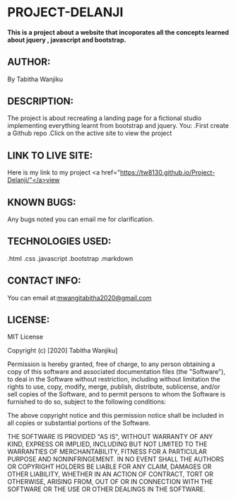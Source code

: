 # PROJECT-DELANJI
 #### This is a project about a website that incoporates all the concepts learned about jquery , javascript and bootstrap.
## AUTHOR:
By Tabitha Wanjiku
## DESCRIPTION:
The project is about recreating a landing page for a fictional studio implementing everything learnt from bootstrap and jquery.
You:
.First create a Github repo
.Click on the active site to view the project
## LINK TO LIVE SITE:
Here is my link to my project
<a href="https://tw8130.github.io/Project-Delanji/"</a>view
## KNOWN BUGS:
Any bugs noted you can email me for clarification.
## TECHNOLOGIES USED:
.html
.css
.javascript
.bootstrap
.markdown
## CONTACT INFO:
You can email at:mwangitabitha2020@gmail.com
## LICENSE:
MIT License

Copyright (c) [2020] Tabitha Wanjiku]

Permission is hereby granted, free of charge, to any person obtaining a copy of this software and associated documentation files (the "Software"), to deal in the Software without restriction, including without limitation the rights to use, copy, modify, merge, publish, distribute, sublicense, and/or sell copies of the Software, and to permit persons to whom the Software is furnished to do so, subject to the following conditions:

The above copyright notice and this permission notice shall be included in all copies or substantial portions of the Software.

THE SOFTWARE IS PROVIDED "AS IS", WITHOUT WARRANTY OF ANY KIND, EXPRESS OR IMPLIED, INCLUDING BUT NOT LIMITED TO THE WARRANTIES OF MERCHANTABILITY, FITNESS FOR A PARTICULAR PURPOSE AND NONINFRINGEMENT. IN NO EVENT SHALL THE AUTHORS OR COPYRIGHT HOLDERS BE LIABLE FOR ANY CLAIM, DAMAGES OR OTHER LIABILITY, WHETHER IN AN ACTION OF CONTRACT, TORT OR OTHERWISE, ARISING FROM, OUT OF OR IN CONNECTION WITH THE SOFTWARE OR THE USE OR OTHER DEALINGS IN THE SOFTWARE.

